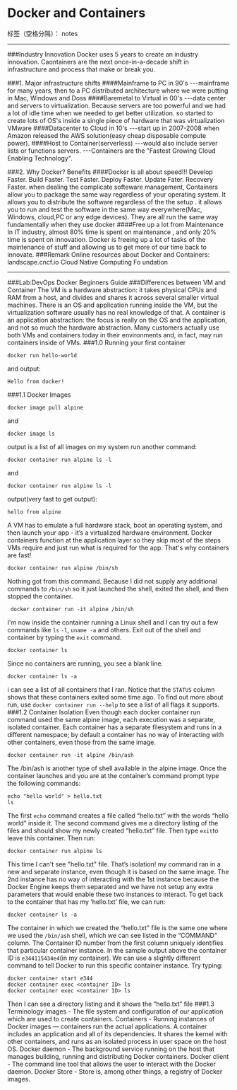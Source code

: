 ﻿# Docker and Containers

标签（空格分隔）： notes

---

###Industry Innovation
Docker uses 5 years to create an industry innovation. Caontainers are the next once-in-a-decade shift in infrastructure and process that make or break you.

###1. Major infrastructure shifts
####Mainframe to PC in 90's
\---mainframe for many years, then to a PC distributed architecture where we were putting in Mac, Windows and Doss
####Baremetal to Virtual in 00's
\---data center and servers to virtualization. Because servers are too powerful and we had a lot of idle time when we needed to get better utilization. so started to create lots of OS's inside a single piece of hardware that was virtualization VMware
####Datacenter to Cloud in 10's
\---start up in 2007-2008 when Amazon released the AWS solution(easy cheap disposable compute power).
####Host to Container(serverless)
\---would also include server lists or functions servers.
\---Containers are the "Fastest Growing Cloud Enabling Technology".

###2. Why Docker? Benefits
####Docker is all about speed!!!
Develop Faster. 
Build Faster.
Test Faster.
Deploy Faster.
Update Fater.
Recovery Faster.
when dealing the complicate softeware management, Containers allow you to package the same way regardless of your operating system. It allows you to distribute the software regardless of the the setup . it allows you to run and test the software in the same way everywhere(Mac, Windows, cloud,PC or any edge devices). They are all run the same way fundamentally when they use docker 
####Free up a lot from Maintenance
In IT industry, almost 80% time is spent on maintenance , and only 20% time is spent on innovation. Docker is freeing up a lot of tasks of the maintenance of stuff and allowing us to get more of our time back to innovate.
###Remark
Online resources about Docker and Containers:
landscape.cncf.io
Cloud Native Computing Fo undation

---
###Lab:DevOps Docker Beginners Guide
###Differences between VM and Container
The VM is a hardware abstraction: it takes physical CPUs and RAM from a host, and divides and shares it across several smaller virtual machines. There is an OS and application running inside the VM, but the virtualization software usually has no real knowledge of that.
A container is an application abstraction: the focus is really on the OS and the application, and not so much the hardware abstraction. Many customers actually use both VMs and containers today in their environments and, in fact, may run containers inside of VMs.
###1.0 Running your first container

    docker run hello-world
and output:

    Hello from docker!
###1.1 Docker Images

    docker image pull alpine
and

    docker image ls
output is a list of all images on my system
run another command:

    docker container run alpine ls -l
and

    docker container run alpine ls -l
output(very fast to get output): 

    hello from alpine
A VM has to emulate a full hardware stack, boot an operating system, and then launch your app - it’s a virtualized hardware environment. Docker containers function at the application layer so they skip most of the steps VMs require and just run what is required for the app. That's why containers are fast!

    docker container run alpine /bin/sh
Nothing got from this command. Because I did not supply any additional commands to `/bin/sh` so it just launched the shell, exited the shell, and then stopped the container. 

     docker container run -it alpine /bin/sh
I'm now inside the container running a Linux shell and I can try out a few commands like `ls` `-l`, `uname -a` and others. Exit out of the shell and container by typing the `exit` command.

    docker container ls
Since no containers are running, you see a blank line.

    docker container ls -a
i can see a list of all containers that I ran. Notice that the `STATUS` column shows that these containers exited some time ago.
To find out more about run, use `docker container run --help` to see a list of all flags it supports. 
###1.2 Container Isolation
Even though each docker container run command used the same alpine image, each execution was a separate, isolated container. Each container has a separate filesystem and runs in a different namespace; by default a container has no way of interacting with other containers, even those from the same image.

    docker container run -it alpine /bin/ash
The /bin/ash is another type of shell available in the alpine image. Once the container launches and you are at the container’s command prompt type the following commands:

    echo "hello world" > hello.txt
    ls
The first `echo` command creates a file called “hello.txt” with the words “hello world” inside it. The second command gives me a directory listing of the files and should show my newly created “hello.txt” file. Then type `exit`to leave this container.
Then run:

    docker container run alpine ls
This time I can't see "hello.txt" file. That’s isolation! my command ran in a new and separate instance, even though it is based on the same image. The 2nd instance has no way of interacting with the 1st instance because the Docker Engine keeps them separated and we have not setup any extra parameters that would enable these two instances to interact.
To get back to the container that has my ‘hello.txt’ file, we can run:

    docker container ls -a
The container in which we created the “hello.txt” file is the same one where we used the `/bin/ash` shell, which we can see listed in the “COMMAND” column. The Container ID number from the first column uniquely identifies that particular container instance. In the sample output above the container ID is `e344115434e4`(in my container). We can use a slightly different command to tell Docker to run this specific container instance. Try typing:

    docker container start e344
    docker container exec <container ID> ls
    docker container exec <container ID> ls
Then I can see a directory listing and it shows the “hello.txt” file
###1.3 Terminology
images - The file system and configuration of our application which are used to create containers. 
Containers - Running instances of Docker images — containers run the actual applications. A container includes an application and all of its dependencies. It shares the kernel with other containers, and runs as an isolated process in user space on the host OS. 
Docker daemon - The background service running on the host that manages building, running and distributing Docker containers.
Docker client - The command line tool that allows the user to interact with the Docker daemon.
Docker Store - Store is, among other things, a registry of Docker images. 
